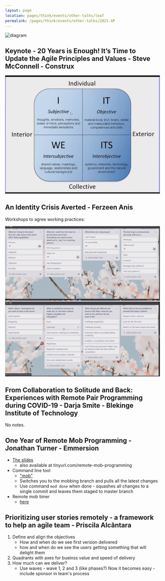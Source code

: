 ```yaml
---
layout: page
location: pages/think/events/other-talks/leaf
permalink: /pages/think/events/other-talks/2021-XP
---
```


![diagram](/resources/images/.png)

## Keynote - 20 Years is Enough! It’s Time to Update the Agile Principles and Values - Steve McConnell - Construx

![diagram](/resources/images/From-XP-Keynote-Steve-McConnell-Agile-Principles.png)

## An Identity Crisis Averted - Ferzeen Anis

Workshops to agree working practices:

![diagram](/resources/images/An-Identity-Crisis-Averted-Ferzeen-Anis-01.png)
![diagram](/resources/images/An-Identity-Crisis-Averted-Ferzeen-Anis-02.png)

## From Collaboration to Solitude and Back: Experiences with Remote Pair Programming during COVID-19 -  Darja Smite - Blekinge Institute of Technology

No notes.

## One Year of Remote Mob Programming - Jonathan Turner - Emmersion

- [The slides](https://docs.google.com/presentation/d/1QHv2nWuCMLl5YIH-WcWlOJeK5zWQAfkk5vfq_O3of3s/edit#slide=id.p)
    - also available at tinyurl.com/remote-mob-programming
- Command line tool 
    - ["mob"](https://github.com/remotemobprogramming/mob) 
    - Switches you to the mobbing branch and pulls all the latest changes
    - Use command `mod done` when done - squashes all changes to a single commit and leaves them staged to master branch
- Remote mob timer
    - [here](https://mobti.me/)

## Prioritizing user stories remotely - a framework to help an agile team - Priscila Alcântara

1. Define and align the objectives
    - How and when do we see first version delivered
    - how and when do we see the users getting something that will delight them
2. Quadrants with axes for bueinss value and speed of delivery
3. How much can we deliver?
    - Use waves - wave 1, 2 and 3 (like phases?)
Now it becomes easy - include sponsor in team's process
